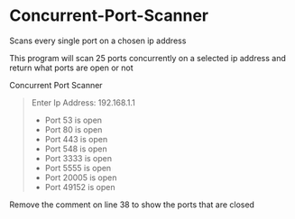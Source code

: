 # Concurrent-Port-Scanner
Scans every single port on a chosen ip address


This program will scan 25 ports concurrently on a selected ip address and return what ports are open or not



Concurrent Port Scanner
>Enter Ip Address: 192.168.1.1
>- Port 53 is open
>- Port 80 is open
>- Port 443 is open
>- Port 548 is open
>- Port 3333 is open
>- Port 5555 is open
>- Port 20005 is open
>- Port 49152 is open




Remove the comment on line 38 to show the ports that are closed
